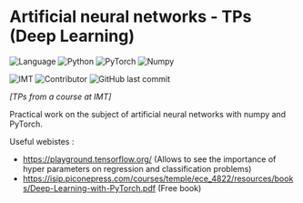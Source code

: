 # Artificial neural networks - TPs (Deep Learning)

![Language](https://shields.io/github/languages/top/KontainPluton/TPs_Artificial_Neural_Network?color=F37626&logo=jupyter&logoColor=F37626&labelColor=gray&style=for-the-badge)
![Python](https://shields.io/badge/Python-v3.10.2-FFD43B?logo=python&logoColor=white&style=for-the-badge&labelColor=306998)
![PyTorch](https://shields.io/badge/Use-PyTorch-ee4c2c?logo=pytorch&logoColor=ee4c2c&style=for-the-badge)
![Numpy](https://shields.io/badge/Use-Numpy-013243?logo=numpy&logoColor=013243&style=for-the-badge)

![IMT](https://shields.io/badge/Made%20at-IMT%20Mines%20Al%C3%A8s-00bcd7?logo=mines&logoColor=white&style=for-the-badge&labelColor=black)
![Contributor](https://shields.io:/github/contributors/KontainPluton/TPs_Artificial_Neural_Network?style=for-the-badge)
![GitHub last commit](https://shields.io:/github/last-commit/KontainPluton/TPs_Artificial_Neural_Network?style=for-the-badge)

*[TPs from a course at IMT]*

Practical work on the subject of artificial neural networks with numpy and PyTorch.

Useful webistes : 
- https://playground.tensorflow.org/
(Allows to see the importance of hyper parameters on regression and classification problems)
- https://isip.piconepress.com/courses/temple/ece_4822/resources/books/Deep-Learning-with-PyTorch.pdf
(Free book)
